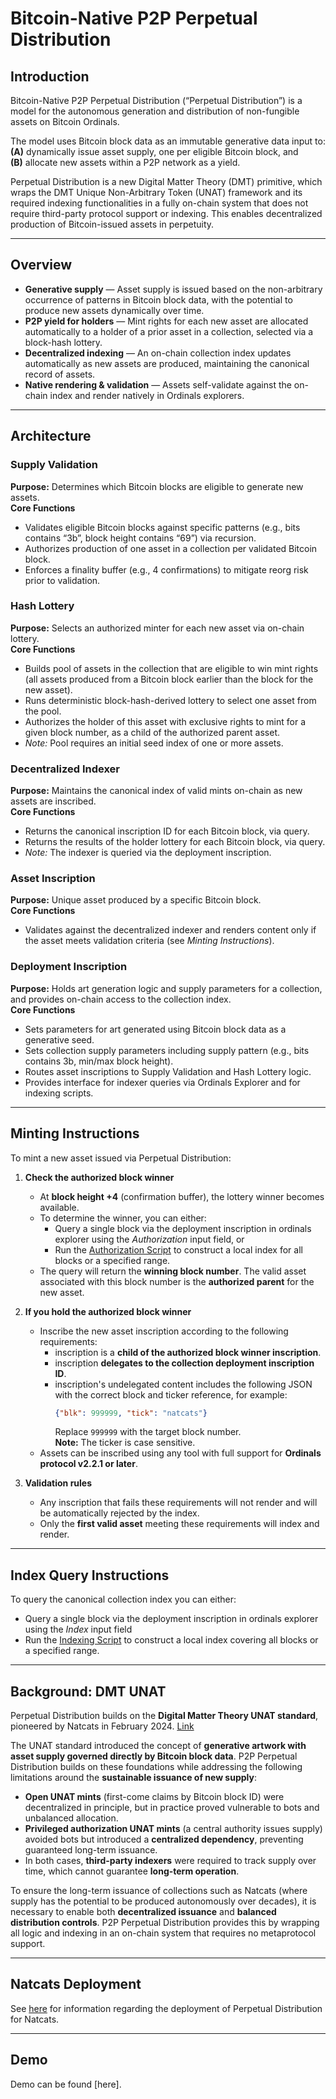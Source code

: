 # Bitcoin-Native P2P Perpetual Distribution  

## Introduction  
Bitcoin-Native P2P Perpetual Distribution (“Perpetual Distribution”) is a model for the autonomous generation and distribution of non-fungible assets on Bitcoin Ordinals.  

The model uses Bitcoin block data as an immutable generative data input to:  
**(A)** dynamically issue asset supply, one per eligible Bitcoin block, and  
**(B)** allocate new assets within a P2P network as a yield.  

Perpetual Distribution is a new Digital Matter Theory (DMT) primitive, which wraps the DMT Unique Non-Arbitrary Token (UNAT) framework and its required indexing functionalities in a fully on-chain system that does not require third-party protocol support or indexing. This enables decentralized production of Bitcoin-issued assets in perpetuity.  

---

## Overview  
- **Generative supply** — Asset supply is issued based on the non-arbitrary occurrence of patterns in Bitcoin block data, with the potential to produce new assets dynamically over time.  
- **P2P yield for holders** — Mint rights for each new asset are allocated automatically to a holder of a prior asset in a collection, selected via a block-hash lottery.  
- **Decentralized indexing** — An on-chain collection index updates automatically as new assets are produced, maintaining the canonical record of assets.  
- **Native rendering & validation** — Assets self-validate against the on-chain index and render natively in Ordinals explorers.  

---

## Architecture  

### Supply Validation  
**Purpose:** Determines which Bitcoin blocks are eligible to generate new assets.  
**Core Functions**  
- Validates eligible Bitcoin blocks against specific patterns (e.g., bits contains “3b”, block height contains “69”) via recursion.  
- Authorizes production of one asset in a collection per validated Bitcoin block.  
- Enforces a finality buffer (e.g., 4 confirmations) to mitigate reorg risk prior to validation.  

### Hash Lottery  
**Purpose:** Selects an authorized minter for each new asset via on-chain lottery.  
**Core Functions**  
- Builds pool of assets in the collection that are eligible to win mint rights (all assets produced from a Bitcoin block earlier than the block for the new asset).  
- Runs deterministic block-hash-derived lottery to select one asset from the pool.  
- Authorizes the holder of this asset with exclusive rights to mint for a given block number, as a child of the authorized parent asset.  
- *Note:* Pool requires an initial seed index of one or more assets.  

### Decentralized Indexer  
**Purpose:** Maintains the canonical index of valid mints on-chain as new assets are inscribed.  
**Core Functions**  
- Returns the canonical inscription ID for each Bitcoin block, via query.  
- Returns the results of the holder lottery for each Bitcoin block, via query.  
- *Note:* The indexer is queried via the deployment inscription. 

### Asset Inscription  
**Purpose:** Unique asset produced by a specific Bitcoin block.  
**Core Functions**  
- Validates against the decentralized indexer and renders content only if the asset meets validation criteria (see *Minting Instructions*).  

### Deployment Inscription  
**Purpose:** Holds art generation logic and supply parameters for a collection, and provides on-chain access to the collection index.  
**Core Functions**  
- Sets parameters for art generated using Bitcoin block data as a generative seed.  
- Sets collection supply parameters including supply pattern (e.g., bits contains 3b, min/max block height).  
- Routes asset inscriptions to Supply Validation and Hash Lottery logic.  
- Provides interface for indexer queries via Ordinals Explorer and for indexing scripts. 

---

## Minting Instructions  
To mint a new asset issued via Perpetual Distribution:  

1. **Check the authorized block winner**  
   - At **block height +4** (confirmation buffer), the lottery winner becomes available.  
   - To determine the winner, you can either:  
     - Query a single block via the deployment inscription in ordinals explorer using the *Authorization* input field, or  
     - Run the [Authorization Script](https://github.com/evonbit/bitcoin-native-systems/blob/main/P2P%20Perpetual%20Distribution/02-scripts/authorization-script.py) to construct a local index for all blocks or a specified range.  
   - The query will return the **winning block number**. The valid asset associated with this block number is the **authorized parent** for the new asset.  

2. **If you hold the authorized block winner**  
   - Inscribe the new asset inscription according to the following requirements:   
     - inscription is a **child of the authorized block winner inscription**.  
     - inscription **delegates to the collection deployment inscription ID**.  
     - inscription's undelegated content includes the following JSON with the correct block and ticker reference, for example:  
       ```json
       {"blk": 999999, "tick": "natcats"}
       ```  
       Replace `999999` with the target block number.  
       **Note:** The ticker is case sensitive.  
   - Assets can be inscribed using any tool with full support for **Ordinals protocol v2.2.1 or later**.  

3. **Validation rules**  
   - Any inscription that fails these requirements will not render and will be automatically rejected by the index.  
   - Only the **first valid asset** meeting these requirements will index and render.  

---

## Index Query Instructions  
To query the canonical collection index you can either:   
- Query a single block via the deployment inscription in ordinals explorer using the *Index* input field
- Run the [Indexing Script](https://github.com/evonbit/bitcoin-native-systems/blob/main/P2P%20Perpetual%20Distribution/02-scripts/index-script.py) to construct a local index covering all blocks or a specified range.  

---

## Background: DMT UNAT  
Perpetual Distribution builds on the **Digital Matter Theory UNAT standard**, pioneered by Natcats in February 2024. [Link](https://digital-matter-theory.gitbook.io/digital-matter-theory)  

The UNAT standard introduced the concept of **generative artwork with asset supply governed directly by Bitcoin block data**. P2P Perpetual Distribution builds on these foundations while addressing the following limitations around the **sustainable issuance of new supply**:  

- **Open UNAT mints** (first-come claims by Bitcoin block ID) were decentralized in principle, but in practice proved vulnerable to bots and unbalanced allocation.  
- **Privileged authorization UNAT mints** (a central authority issues supply) avoided bots but introduced a **centralized dependency**, preventing guaranteed long-term issuance.  
- In both cases, **third-party indexers** were required to track supply over time, which cannot guarantee **long-term operation**.  

To ensure the long-term issuance of collections such as Natcats (where supply has the potential to be produced autonomously over decades), it is necessary to enable both **decentralized issuance** and **balanced distribution controls**. P2P Perpetual Distribution provides this by wrapping all logic and indexing in an on-chain system that requires no metaprotocol support.  

---

## Natcats Deployment  
See [here](https://github.com/evonbit/bitcoin-native-systems/blob/main/Natcats/03-natcats-perpetual-distribution-upgrade.md) for information regarding the deployment of Perpetual Distribution for Natcats.  

---

## Demo  
Demo can be found [here].  
